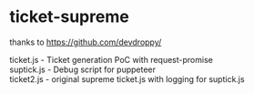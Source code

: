# ticket-supreme
thanks to https://github.com/devdroppy/

ticket.js - Ticket generation PoC with request-promise
<br>
suptick.js - Debug script for puppeteer
<br>
ticket2.js - original supreme ticket.js with logging for suptick.js
